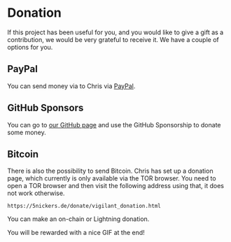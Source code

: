 # Donation

If this project has been useful for you, and you would like to give a gift as a contribution, we would be very grateful to receive it. We have a couple of options for you.

## PayPal

You can send money via to Chris via [PayPal](https://www.paypal.me/paychristoph).

## GitHub Sponsors

You can go to [our GitHub page](https://github.com/martin-ueding/vigilant-crypto-snatch) and use the GitHub Sponsorship to donate some money.

## Bitcoin

There is also the possibility to send Bitcoin. Chris has set up a donation page, which currently is only available via the TOR browser. You need to open a TOR browser and then visit the following address using that, it does not work otherwise.

```
https://5nickers.de/donate/vigilant_donation.html
```

You can make an on-chain or Lightning donation.

You will be rewarded with a nice GIF at the end!
